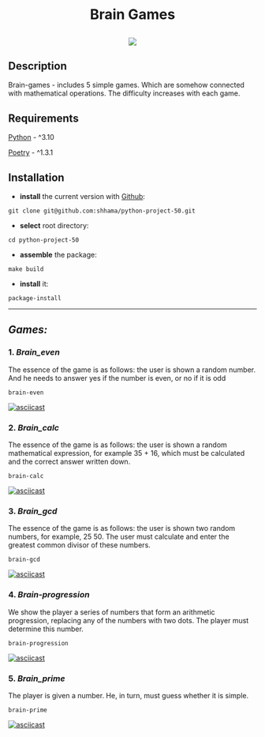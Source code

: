 <h1 align="center">Brain Games</h1>
<h2 align="center">
 
<a href="https://codeclimate.com/github/shhama/python-project-50/maintainability"><img src="https://api.codeclimate.com/v1/badges/cf71ff52c98e562d0f05/maintainability" /></a>

</h2>

<p align="center">


## Description

Brain-games - includes 5 simple games. Which are somehow connected with mathematical operations. The difficulty increases with each game.

## Requirements
[Python](https://www.python.org) - ^3.10

[Poetry](https://python-poetry.org) - ^1.3.1

## Installation
- **install** the current version with [Github](https://github.com/shhama/python-project-50):
```
git clone git@github.com:shhama/python-project-50.git
```
- **select** root directory:
```
cd python-project-50
```
- **assemble** the package:
```
make build
```
- **install** it:
```
package-install
```
______

## ***Games:***

### 1. ***Brain_even***
The essence of the game is as follows: the user is shown a random number. And he needs to answer yes if the number is even, or no if it is odd
```
brain-even
```
[![asciicast](https://asciinema.org/a/qxWNjII20JSE585eKket52xDH.svg)](https://asciinema.org/a/qxWNjII20JSE585eKket52xDH)
 
### 2. ***Brain_calc***
The essence of the game is as follows: the user is shown a random mathematical expression, for example 35 + 16, which must be calculated and the correct answer written down.
```
brain-calc
```
[![asciicast](https://asciinema.org/a/2TR6lBz7Z9fzQLPfAJI8zNsrR.svg)](https://asciinema.org/a/2TR6lBz7Z9fzQLPfAJI8zNsrR)
 
### 3. ***Brain_gcd***
The essence of the game is as follows: the user is shown two random numbers, for example, 25 50. The user must calculate and enter the greatest common divisor of these numbers.
```
brain-gcd
```
[![asciicast](https://asciinema.org/a/KdkPRIkNtGXheTBgBYLJiT3RG.svg)](https://asciinema.org/a/KdkPRIkNtGXheTBgBYLJiT3RG)

### 4. ***Brain-progression***
We show the player a series of numbers that form an arithmetic progression, replacing any of the numbers with two dots. The player must determine this number.
```
brain-progression
```
[![asciicast](https://asciinema.org/a/zwkTw0msZ3G5KSopM15fbfXFF.svg)](https://asciinema.org/a/zwkTw0msZ3G5KSopM15fbfXFF)

### 5. ***Brain_prime***
The player is given a number. He, in turn, must guess whether it is simple.
```
brain-prime
```
[![asciicast](https://asciinema.org/a/qU67F7HLpBg3s4V175mZU4CiN.svg)](https://asciinema.org/a/qU67F7HLpBg3s4V175mZU4CiN)
 
